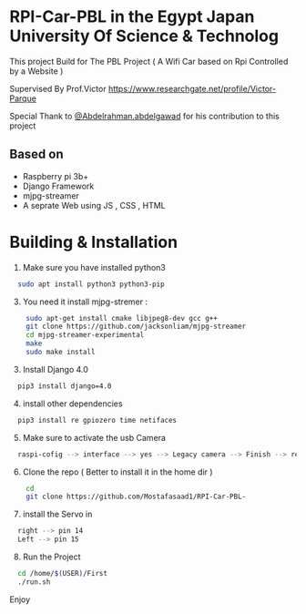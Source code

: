 # RPI-Car-PBL in the Egypt Japan University Of Science & Technolog
This project Build for The PBL Project ( A Wifi Car based on Rpi Controlled by a Website ) 

Supervised By Prof.Victor https://www.researchgate.net/profile/Victor-Parque 

Special Thank to [@Abdelrahman.abdelgawad](https://github.com/AbdelrahmanAbdelgwad/AbdelrahmanAbdelgwad) for his contribution to this project 

Based on 
---------

  - Raspberry pi 3b+ 
  - Django Framework 
  - mjpg-streamer
  - A seprate Web using JS , CSS , HTML 


Building & Installation
=======================
1) Make sure you have installed python3 
```bash 
  sudo apt install python3 python3-pip 
```

3) You need it install mjpg-stremer : 
```bash
    sudo apt-get install cmake libjpeg8-dev gcc g++
    git clone https://github.com/jacksonliam/mjpg-streamer
    cd mjpg-streamer-experimental
    make
    sudo make install
```

3) Install Django 4.0
```bash
  pip3 install django=4.0
```

4) install other dependencies 
```bash
  pip3 install re gpiozero time netifaces

```

5) Make sure to activate the usb Camera 
```bash 
  raspi-cofig --> interface --> yes --> Legacy camera --> Finish --> reboot 
```

6) Clone the repo ( Better to install it in the home dir ) 
```bash 
    cd 
    git clone https://github.com/Mostafasaad1/RPI-Car-PBL-
```

7) install the Servo in 
```bash 
  right --> pin 14
  Left --> pin 15
```
8) Run the Project 
```bash 
  cd /home/$(USER)/First
  ./run.sh 
```

Enjoy 
